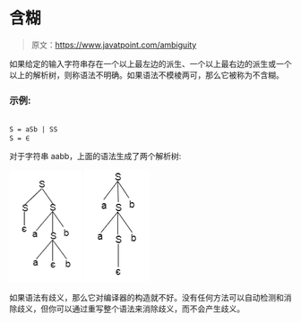 # 含糊

> 原文：<https://www.javatpoint.com/ambiguity>

如果给定的输入字符串存在一个以上最左边的派生、一个以上最右边的派生或一个以上的解析树，则称语法不明确。如果语法不模棱两可，那么它被称为不含糊。

### 示例:

```

S = aSb | SS
S = ∈

```

对于字符串 aabb，上面的语法生成了两个解析树:

![Ambiguity](img/720dd3a7d84005011342bc477feb259e.png) ![Ambiguity 1](img/126a51c19f558b3e7c951921561a743e.png)

如果语法有歧义，那么它对编译器的构造就不好。没有任何方法可以自动检测和消除歧义，但你可以通过重写整个语法来消除歧义，而不会产生歧义。